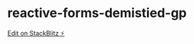 # reactive-forms-demistied-gp

[Edit on StackBlitz ⚡️](https://stackblitz.com/edit/reactive-forms-demistied-gp)